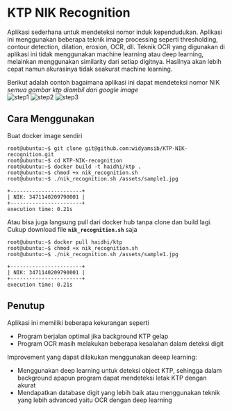 # KTP NIK Recognition
Aplikasi sederhana untuk mendeteksi nomor induk kependudukan. Aplikasi ini menggunakan beberapa teknik image processing seperti thresholding, contour detection, dilation, erosion, OCR, dll. Teknik OCR yang digunakan di aplikasi ini tidak menggunakan machine learning atau deep learning, melainkan menggunakan similarity dari setiap digitnya. Hasilnya akan lebih cepat namun akurasinya tidak seakurat machine learning. 

Berikut adalah contoh bagaimana aplikasi ini dapat mendeteksi nomor NIK <br>
_semua gambar ktp diambil dari google image_ 
<br>
![step1](https://github.com/widyamsib/KTP-NIK-recognition/assets/118953030/325316b4-efd7-4454-8a91-9055922f100b)
![step2](https://github.com/widyamsib/KTP-NIK-recognition/assets/118953030/980cb179-352b-4c87-8550-6ca0015aeec4)
![step3](https://github.com/widyamsib/KTP-NIK-recognition/assets/118953030/9c2ce5fd-ffbd-4c75-a253-f035b416e961)

## Cara Menggunakan
Buat docker image sendiri
```console 
root@ubuntu:~$ git clone git@github.com:widyamsib/KTP-NIK-recognition.git
root@ubuntu:~$ cd KTP-NIK-recognition
root@ubuntu:~$ docker build -t haidhi/ktp .
root@ubuntu:~$ chmod +x nik_recognition.sh 
root@ubuntu:~$ ./nik_recognition.sh /assets/sample1.jpg

+-----------------------+
| NIK: 3471140209790001 |
+-----------------------+
execution time: 0.21s
```

Atau bisa juga langsung pull dari docker hub tanpa clone dan build lagi. Cukup download file **`nik_recognition.sh`** saja
```console 
root@ubuntu:~$ docker pull haidhi/ktp
root@ubuntu:~$ chmod +x nik_recognition.sh 
root@ubuntu:~$ ./nik_recognition.sh /assets/sample1.jpg

+-----------------------+
| NIK: 3471140209790001 |
+-----------------------+
execution time: 0.21s
```

## Penutup 
Aplikasi ini memiliki beberapa kekurangan seperti 
- Program berjalan optimal jika background KTP gelap
- Program OCR masih melakukan beberapa kesalahan dalam deteksi digit

Improvement yang dapat dilakukan menggunakan deeep learning: 
- Menggunakan deep learning untuk deteksi object KTP, sehingga dalam background apapun program dapat mendeteksi letak KTP dengan akurat
- Mendapatkan database digit yang lebih baik atau menggunakan teknik yang lebih advanced yaitu OCR dengan deep learning
